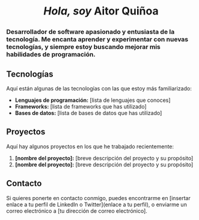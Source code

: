 
<h1><p align="center"><i>Hola, soy</i> <b>Aitor Quiñoa</b></p></h1>
<h3>Desarrollador de software apasionado y entusiasta de la tecnología. Me encanta aprender y experimentar con nuevas tecnologías, y siempre estoy buscando mejorar mis habilidades de programación.</h3>

## Tecnologías

Aquí están algunas de las tecnologías con las que estoy más familiarizado:

- **Lenguajes de programación:** [lista de lenguajes que conoces]
- **Frameworks:** [lista de frameworks que has utilizado]
- **Bases de datos:** [lista de bases de datos que has utilizado]

## Proyectos

Aquí hay algunos proyectos en los que he trabajado recientemente:

1. **[nombre del proyecto]:** [breve descripción del proyecto y su propósito]
2. **[nombre del proyecto]:** [breve descripción del proyecto y su propósito]

## Contacto

Si quieres ponerte en contacto conmigo, puedes encontrarme en [insertar enlace a tu perfil de LinkedIn o Twitter](enlace a tu perfil), o enviarme un correo electrónico a [tu dirección de correo electrónico].
